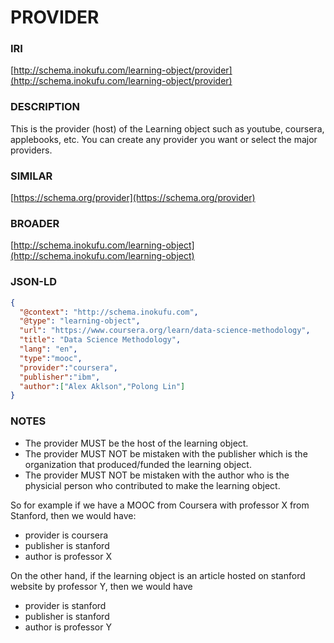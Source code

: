 # PROVIDER

### IRI
[http://schema.inokufu.com/learning-object/provider](http://schema.inokufu.com/learning-object/provider)

### DESCRIPTION
This is the provider (host) of the Learning object such as youtube, coursera, applebooks, etc.
You can create any provider you want or select the major providers.

### SIMILAR
[https://schema.org/provider](https://schema.org/provider)

### BROADER
[http://schema.inokufu.com/learning-object](http://schema.inokufu.com/learning-object)

### JSON-LD
```json
{
  "@context": "http://schema.inokufu.com",
  "@type": "learning-object",
  "url": "https://www.coursera.org/learn/data-science-methodology",
  "title": "Data Science Methodology",
  "lang": "en",
  "type":"mooc",
  "provider":"coursera",
  "publisher":"ibm",
  "author":["Alex Aklson","Polong Lin"]
}
```

### NOTES
- The provider MUST be the host of the learning object. 
- The provider MUST NOT be mistaken with the publisher which is the organization that produced/funded the learning object. 
- The provider MUST NOT be mistaken with the author who is the physicial person who contributed to make the learning object.

So for example if we have a MOOC from Coursera with professor X from Stanford, then we would have:
- provider is coursera
- publisher is stanford
- author is professor X

On the other hand, if the learning object is an article hosted on stanford website by professor Y, then we would have
- provider is stanford
- publisher is stanford
- author is professor Y
